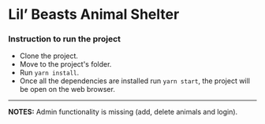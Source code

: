 # Lil’ Beasts Animal Shelter

### Instruction to run the project

- Clone the project.
- Move to the project's folder.
- Run `yarn install`.
- Once all the dependencies are installed run `yarn start`, the project will be open on the web browser.

---

**NOTES:** Admin functionality is missing (add, delete animals and login).
